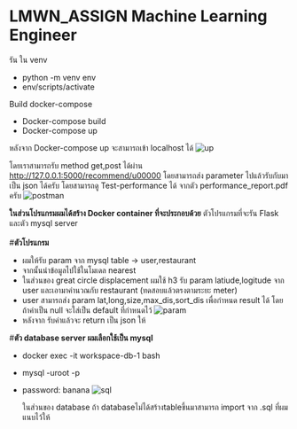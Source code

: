 # LMWN_ASSIGN Machine Learning Engineer
รัน ใน venv 
- python -m venv env
- env/scripts/activate

Build docker-compose
- Docker-compose build 
- Docker-compose up

หลังจาก Docker-compose up จะสามารถเข้า localhost ได้ 
![up](https://github.com/Ferryjeerakit/LMWN_ASSIGN/assets/153589125/a7b675a9-df79-4fa1-a517-973362629713)

โดยเราสามารถรับ method get,post ได้ผ่าน http://127.0.0.1:5000/recommend/u00000 โดยสามารถส่ง parameter ไปแล้วรับกับมาเป็น json ได้ครับ
โดยสามารถดู Test-performance ได้ จากตัว performance_report.pdf ครับ
![postman](https://github.com/Ferryjeerakit/LMWN_ASSIGN/assets/153589125/ec7fc567-a348-401a-819a-1c7304e69c29)


**ในส่วนโปรแกรมผมได้สร้าง Docker container ที่จะประกอบด้วย**
ตัวโปรแกรมที่จะรัน Flask และตัว mysql server</br></br> 
#**ตัวโปรแกรม**
- ผมให้รับ param จาก mysql table -> user,restaurant
- จากนั้นนำข้อมูลไปใช้ในโมเดล nearest
- ในส่วนของ great circle displacement ผมใช้ h3 รับ param latiude,logitude จาก user และเอามาคำนวณกับ restaurant (ทดสอบแล้วตรงตามระยะ meter)
- user สามารถส่ง param lat,long,size,max_dis,sort_dis เพื่อกำหนด result ได้ โดยถ้าค่าเป็น null จะใส่เป็น default ที่กำหนดไว้
  ![param](https://github.com/Ferryjeerakit/LMWN_ASSIGN/assets/153589125/4e77ce11-e6d6-4c85-8e28-cc4909264b63)
- หลังจาก รับค่าแล้วจะ return เป็น json ให้
  


#**ตัว database server ผมเลือกใช้เป็น mysql**
- docker exec -it workspace-db-1 bash
- mysql -uroot -p
- password: banana
![sql](https://github.com/Ferryjeerakit/LMWN_ASSIGN/assets/153589125/4ed67526-7e5c-4020-ae48-56aa2736fc11)

  ในส่วนของ database ถ้า databaseไม่ได้สร้างtableขึ้นมาสามารถ import จาก .sql ที่ผมแนบไว้ให้
